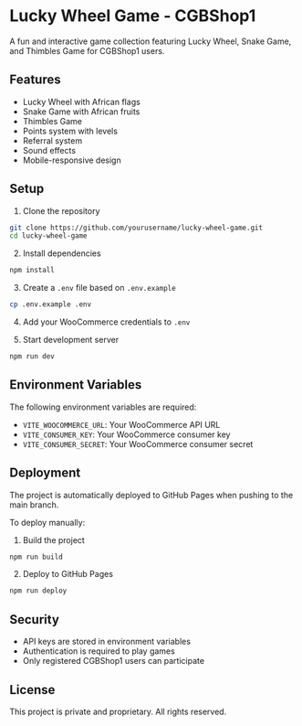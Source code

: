 # Lucky Wheel Game - CGBShop1

A fun and interactive game collection featuring Lucky Wheel, Snake Game, and Thimbles Game for CGBShop1 users.

## Features

- Lucky Wheel with African flags
- Snake Game with African fruits
- Thimbles Game
- Points system with levels
- Referral system
- Sound effects
- Mobile-responsive design

## Setup

1. Clone the repository
```bash
git clone https://github.com/yourusername/lucky-wheel-game.git
cd lucky-wheel-game
```

2. Install dependencies
```bash
npm install
```

3. Create a `.env` file based on `.env.example`
```bash
cp .env.example .env
```

4. Add your WooCommerce credentials to `.env`

5. Start development server
```bash
npm run dev
```

## Environment Variables

The following environment variables are required:

- `VITE_WOOCOMMERCE_URL`: Your WooCommerce API URL
- `VITE_CONSUMER_KEY`: Your WooCommerce consumer key
- `VITE_CONSUMER_SECRET`: Your WooCommerce consumer secret

## Deployment

The project is automatically deployed to GitHub Pages when pushing to the main branch.

To deploy manually:

1. Build the project
```bash
npm run build
```

2. Deploy to GitHub Pages
```bash
npm run deploy
```

## Security

- API keys are stored in environment variables
- Authentication is required to play games
- Only registered CGBShop1 users can participate

## License

This project is private and proprietary. All rights reserved.